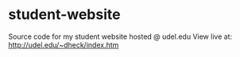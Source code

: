 # student-website
Source code for my student website hosted @ udel.edu
View live at: http://udel.edu/~dheck/index.htm